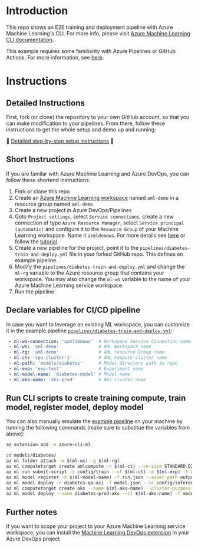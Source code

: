 # Introduction 

This repo shows an E2E training and deployment pipeline with Azure Machine Learning's CLI. For more info, please visit [Azure Machine Learning CLI documentation](https://docs.microsoft.com/azure/machine-learning/service/reference-azure-machine-learning-cli).

This example requires some familiarity with Azure Pipelines or GitHub Actions. For more information, see [here](https://docs.microsoft.com/azure/devops/pipelines/create-first-pipeline?view=azure-devops&tabs=tfs-2018-2).

# Instructions

## Detailed Instructions

First, fork (or clone) the repository to your own GitHub account, so that you can make modification to your pipelines. From there, follow these instructions to get the whole setup and demo up and running:

:page_facing_up: [Detailed step-by-step setup instructions](docs/getting_started.md) :page_facing_up:

## Short Instructions

If you are familar with Azure Machine Learning and Azure DevOps, you can follow these shortend instructions:

1. Fork or clone this repo
1. Create an [Azure Machine Learning workspace](https://docs.microsoft.com/azure/machine-learning/service/setup-create-workspace) named `aml-demo` in a resource group named `aml-demo`
1. Create a new project in Azure DevOps/Pipelines
1. Goto `Project settings`, select `Service connections`, create a new connection of type `Azure Resource Manager`, select `Service principal (automatic)` and configure it to the `Resource Group` of your Machine Learning workspace. Name it `azmldemows`. For more details see [here](https://docs.microsoft.com/en-us/azure/devops/pipelines/library/service-endpoints?view=azure-devops) or follow the [tutorial](docs/intial_setup.md).
1. Create a new pipeline for the project, point it to the `pipelines/diabetes-train-and-deploy.yml` file in your forked GitHub repo. This defines an example pipeline.
1. Modify the `pipelines/diabetes-train-and-deploy.yml` and change the `ml-rg` variable to the Azure resource group that contains your workspace. You may also change the `ml-ws` variable to the name of your Azure Machine Learning service workspace.
1. Run the pipeline

## Declare variables for CI/CD pipeline

In case you want to leverage an existing ML workspace, you can customize it in the example pipeline [`pipelines/diabetes-train-and-deploy.yml`](pipelines/diabetes-train-and-deploy.yml):

```yaml
 - ml-ws-connection: 'azmldemows'  # Workspace Service Connection name
 - ml-ws: 'aml-demo'               # AML Workspace name
 - ml-rg: 'aml-demo'               # AML resource Group name
 - ml-ct: 'cpu-cluster-1'          # AML Compute cluster name
 - ml-path: 'models/diabetes'      # Model directory path in repo
 - ml-exp: 'exp-test'              # Experiment name
 - ml-model-name: 'diabetes-model' # Model name
 - ml-aks-name: 'aks-prod'         # AKS cluster name
```

## Run CLI scripts to create training compute, train model, register model, deploy model

You can also manually emulate the [example pipeline](pipelines/diabetes-train-and-deploy.yml) on your machine by running the following commands (make sure to substitue the variables from above):

```bash
az extension add -n azure-cli-ml

cd models/diabetes/
az ml folder attach -w $(ml-ws) -g $(ml-rg)
az ml computetarget create amlcompute -n $(ml-ct) --vm-size STANDARD_D2_V2 --max-nodes 1
az ml run submit-script -c config/train --ct $(ml-ct) -e $(ml-exp) -t run.json train.py
az ml model register -n $(ml-model-name) -f run.json --asset-path outputs/ridge_0.95.pkl -t model.json
az ml model deploy -n diabetes-qa-aci -f model.json --ic config/inference-config.yml --dc config/deployment-config-aci.yml --overwrite
az ml computetarget create aks --name $(ml-aks-name) --cluster-purpose DevTest
az ml model deploy --name diabetes-prod-aks --ct $(ml-aks-name) -f model.json --ic config/inference-config.yml --dc config/deployment-config-aks.yml  --overwrite
```
## Further notes

If you want to scope your project to your Azure Machine Learning service workspace, you can install the [Machine Learning DevOps extension](https://marketplace.visualstudio.com/items?itemName=ms-air-aiagility.vss-services-azureml) in your Azure DevOps project
